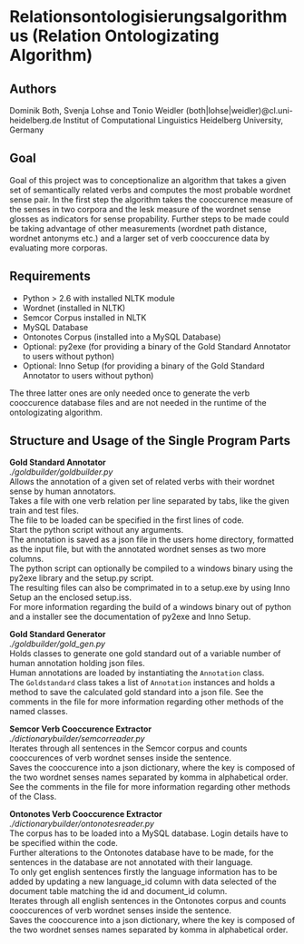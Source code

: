 Relationsontologisierungsalgorithmus (Relation Ontologizating Algorithm)
========================================================================

Authors
-------
Dominik Both, Svenja Lohse and Tonio Weidler
(both|lohse|weidler)@cl.uni-heidelberg.de
Institut of Computational Linguistics
Heidelberg University, Germany

Goal
----
Goal of this project was to conceptionalize an algorithm that takes a given set of semantically related verbs and computes the most probable wordnet sense pair.
In the first step the algorithm takes the cooccurence measure of the senses in two corpora and the lesk measure of the wordnet sense glosses as indicators for sense propability.
Further steps to be made could be taking advantage of other measurements (wordnet path distance, wordnet antonyms etc.) and a larger set of verb cooccurence data by evaluating more corporas.

Requirements
------------
* Python > 2.6 with installed NLTK module
* Wordnet (installed in NLTK)
* Semcor Corpus installed in NLTK
* MySQL Database
* Ontonotes Corpus (installed into a MySQL Database)
* Optional: py2exe (for providing a binary of the Gold Standard Annotator to users without python)
* Optional: Inno Setup (for providing a binary of the Gold Standard Annotator to users without python)

The three latter ones are only needed once to generate the verb cooccurence database files and are not needed in the runtime of the ontologizating algorithm.

Structure and Usage of the Single Program Parts
-----------------------------------------------
**Gold Standard Annotator**  
*./goldbuilder/goldbuilder.py*  
Allows the annotation of a given set of related verbs with their wordnet sense by human annotators.  
Takes a file with one verb relation per line separated by tabs, like the given train and test files.  
The file to be loaded can be specified in the first lines of code.  
Start the python script without any arguments.   
The annotation is saved as a json file in the users home directory, formatted as the input file, but with the annotated wordnet senses as two more columns.  
The python script can optionally be compiled to a windows binary using the py2exe library and the setup.py script.   
The resulting files can also be comprimated in to a setup.exe by using Inno Setup an the enclosed setup.iss.  
For more information regarding the build of a windows binary out of python and a installer see the documentation of py2exe and Inno Setup.  

**Gold Standard Generator**  
*./goldbuilder/gold_gen.py*  
Holds classes to generate one gold standard out of a variable number of human annotation holding json files.  
Human annotations are loaded by instantiating the `Annotation` class.  
The `Goldstandard` class takes a list of `Annotation` instances and holds a method to save the calculated  gold standard into a json file.
See the comments in the file for more information regarding other methods of the named classes.

**Semcor Verb Cooccurence Extractor**  
*./dictionarybuilder/semcorreader.py*  
Iterates through all sentences in the Semcor corpus and counts cooccurences of verb wordnet senses inside the sentence.  
Saves the cooccurence into a json dictionary, where the key is composed of the two wordnet senses names separated by komma in alphabetical order.  
See the comments in the file for more information regarding other methods of the Class.

**Ontonotes Verb Cooccurence Extractor**  
*./dictionarybuilder/ontonotesreader.py*  
The corpus has to be loaded into a MySQL database. Login details have to be specified within the code.  
Further alterations to the Ontonotes database have to be made, for the sentences in the database are not annotated with their language.  
To only get english sentences firstly the language information has to be added by updating a new language_id column with data selected of the document table matching the id and document_id column.  
Iterates through all english sentences in the Ontonotes corpus and counts cooccurences of verb wordnet senses inside the sentence.  
Saves the cooccurence into a json dictionary, where the key is composed of the two wordnet senses names separated by komma in alphabetical order.  


